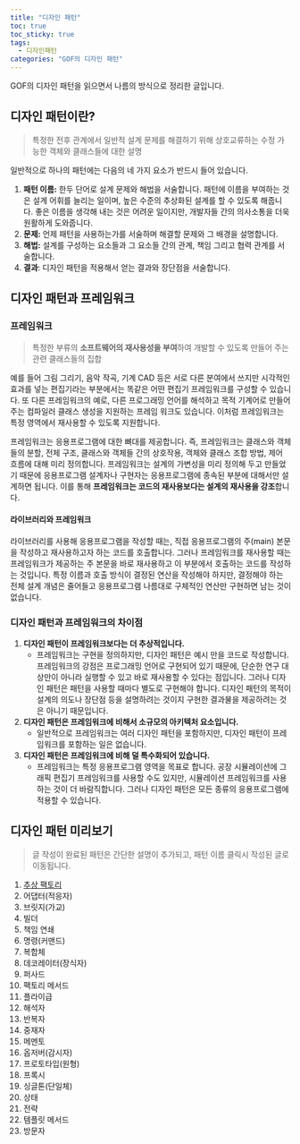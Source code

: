 ```yaml
---
title: "디자인 패턴"
toc: true
toc_sticky: true
tags:
  - 디자인패턴
categories: "GOF의 디자인 패턴"
---
```


GOF의 디자인 패턴을 읽으면서 나름의 방식으로 정리한 글입니다.



## 디자인 패턴이란?

> 특정한 전후 관계에서 일반적 설계 문제를 해결하기 위해 상호교류하는 수정 가능한 객체와 클래스들에 대한 설명

일반적으로 하나의 패턴에는 다음의 네 가지 요소가 반드시 들어 있습니다.

1. **패턴 이름:** 한두 단어로 설계 문제와 해법을 서술합니다. 패턴에 이름을 부여하는 것은 설계 어휘를 늘리는 일이며, 높은 수준의 추상화된 설계를 할 수 있도록 해줍니다. 좋은 이름을 생각해 내는 것은 어려운 일이지만, 개발자들 간의 의사소통을 더욱 원활하게 도와줍니다.
2. **문제:** 언제 패턴을 사용하는가를 서술하며 해결할 문제와 그 배경을 설명합니다. 
3. **해법:** 설계를 구성하는 요소들과 그 요소들 간의 관계, 책임 그리고 협력 관계를 서술합니다. 
4. **결과**: 디자인 패턴을 적용해서 얻는 결과와 장단점을 서술합니다. 

## 디자인 패턴과 프레임워크

### 프레임워크

>  특정한 부류의 **소프트웨어의 재사용성을 부여**하여 개발할 수 있도록 만들어 주는 관련 클래스들의 집합

예를 들어 그림 그리기, 음악 작곡, 기계 CAD 등은 서로 다른 분여에서 쓰지만 시각적인 효과를 넣는 편집기라는 부분에서는 똑같은 어떤 편집기 프레임워크를 구성할 수 있습니다. 또 다른 프레임워크의 예로, 다른 프로그래밍 언어를 해석하고 목적 기계어로 만들어 주는 컴파일러 클래스 생성을 지원하는 프레임 워크도 있습니다. 이처럼 프레임워크는 특정 영역에서 재사용할 수 있도록 지원합니다.

프레임워크는 응용프로그램에 대한 뼈대를 제공합니다. 즉, 프레임워크는 클래스와 객체들의 분할, 전체 구조, 클래스와 객체들 간의 상호작용, 객체와 클래스 조합 방법, 제어 흐름에 대해 미리 정의합니다. 프레임워크는 설계의 가변성을 미리 정의해 두고 만들었기 때문에 응용프로그램 설계자나 구현자는 응용프로그램에 종속된 부분에 대해서만 설계하면 됩니다. 이를 통해 **프레임워크는 코드의 재사용보다는 설계의 재사용을 강조**합니다.

#### 라이브러리와 프레임워크

라이브러리를 사용해 응용프로그램을 작성할 때는, 직접 응용프로그램의 주(main) 본문을 작성하고 재사용하고자 하는 코드를 호출합니다. 그러나 프레임워크를 재사용할 때는 프레임워크가 제공하는 주 본문을 바로 재사용하고 이 부분에서 호출하는 코드를 작성하는 것입니다. 특정 이름과 호출 방식이 결정된 연산을 작성해야 하지만, 결정해야 하는 전체 설계 개념은 줄어들고 응용프로그램 나름대로 구체적인 연산만 구현하면 남는 것이 없습니다.

### 디자인 패턴과 프레임워크의 차이점

1. **디자인 패턴이 프레임워크보다는 더 추상적입니다.**
   - 프레임워크는 구현을 정의하지만, 디자인 패턴은 예시 만을 코드로 작성합니다. 프레임워크의 강점은 프로그래밍 언어로 구현되어 있기 때문에, 단순한 연구 대상만이 아니라 실행할 수 있고 바로 재사용할 수 있다는 점입니다. 그러나 디자인 패턴은 패턴을 사용할 때마다 별도로 구현해야 합니다. 디자인 패턴의 목적이 설계의 의도나 장단점 등을 설명하려는 것이지 구현한 결과물을 제공하려는 것은 아니기 때문입니다.
2. **디자인 패턴은 프레임워크에 비해서 소규모의 아키텍처 요소입니다.**
   - 일반적으로 프레임워크는 여러 디자인 패턴을 포함하지만, 디자인 패턴이 프레임워크를 포함하는 일은 없습니다.
3. **디자인 패턴은 프레임워크에 비해 덜 특수화되어 있습니다.**
   - 프레임워크는 특정 응용프로그램 영역을 목표로 합니다. 공장 시뮬레이션에 그래픽 편집기 프레임워크를 사용할 수도 있지만, 시뮬레이션 프레임워크를 사용하는 것이 더 바람직합니다. 그러나 디자인 패턴은 모든 종류의 응용프로그램에 적용할 수 있습니다. 

## 디자인 패턴 미리보기

> 글 작성이 완료된 패턴은 간단한 설명이 추가되고, 패턴 이름 클릭시 작성된 글로 이동됩니다.

1. [추상 팩토리](https://daeun28.github.io/gof의_디자인_패턴/post26/)
2. 어댑터(적응자)
3. 브릿지(가교)
4. 빌더
5. 책임 연쇄
6. 명령(커맨드)
7. 복합체
8. 데코레이터(장식자)
9. 퍼사드
10. 팩토리 메서드
11. 플라이급
12. 해석자
13. 반복자
14. 중재자
15. 메멘토
16. 옵저버(감시자)
17. 프로토타입(원형)
18. 프록시
19. 싱글톤(단일체)
20. 상태
21. 전략
22. 템플릿 메서드
23. 방문자